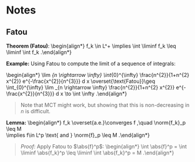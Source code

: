 # Notes

## Fatou

**Theorem (Fatou)**:
\begin{align*}
f_k \in L^+ \implies \int \liminf f_k \leq \liminf \int f_k
.\end{align*}


**Example:**
Using Fatou to compute the limit of a sequence of integrals:

\begin{align*}
\lim _{n \rightarrow \infty} \int_{0}^{\infty} \frac{n^{2}}{1+n^{2} x^{2}} e^{-\frac{x^{2}}{n^{3}}} d x 
\overset{\text{Fatou}}\geq 
\int_{0}^{\infty} \lim _{n \rightarrow \infty}  \frac{n^{2}}{1+n^{2} x^{2}} e^{-\frac{x^{2}}{n^{3}}} d x \to \int \infty
.\end{align*}

> Note that MCT might work, but showing that this is non-decreasing in $n$ is difficult.


**Lemma:**
\begin{align*}
f_k \overset{a.e.}\converges f ,\quad
\norm{f_k}_p \leq M  
\implies f\in L^p \text{ and } \norm{f}_p \leq M
.\end{align*}

> *Proof:* Apply Fatou to $\abs{f}^p$:
\begin{align*}
\int \abs{f}^p = \int \liminf \abs{f_k}^p \leq \liminf \int \abs{f_k}^p = M
.\end{align*}
